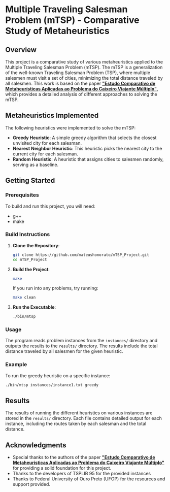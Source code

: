 # Multiple Traveling Salesman Problem (mTSP) - Comparative Study of Metaheuristics

## Overview

This project is a comparative study of various metaheuristics applied to the Multiple Traveling Salesman Problem (mTSP). The mTSP is a generalization of the well-known Traveling Salesman Problem (TSP), where multiple salesmen must visit a set of cities, minimizing the total distance traveled by all salesmen. This work is based on the paper [**"Estudo Comparativo de Metaheurísticas Aplicadas ao Problema do Caixeiro Viajante Múltiplo"**](https://www.researchgate.net/publication/364811163_ESTUDO_COMPARATIVO_DE_METAHEURISTICAS_APLICADAS_AO_PROBLEMA_DO_CAIXEIRO_VIAJANTE_MULTIPLO), which provides a detailed analysis of different approaches to solving the mTSP.

## Metaheuristics Implemented

The following heuristics were implemented to solve the mTSP:

- **Greedy Heuristic**: A simple greedy algorithm that selects the closest unvisited city for each salesman.
- **Nearest Neighbor Heuristic**: This heuristic picks the nearest city to the current city for each salesman.
- **Random Heuristic**: A heuristic that assigns cities to salesmen randomly, serving as a baseline.

## Getting Started

### Prerequisites

To build and run this project, you will need:

- g++
- make

### Build Instructions

1. **Clone the Repository**:
   ```bash
   git clone https://github.com/mateushonorato/mTSP_Project.git
   cd mTSP_Project
   ```

2. **Build the Project**:
   ```bash
   make
   ```
   If you run into any problems, try running:
   ```bash
   make clean
   ```

3. **Run the Executable**:
   ```bash
   ./bin/mtsp
   ```

### Usage

The program reads problem instances from the `instances/` directory and outputs the results to the `results/` directory. The results include the total distance traveled by all salesmen for the given heuristic.

### Example

To run the greedy heuristic on a specific instance:
```bash
./bin/mtsp instances/instance1.txt greedy
```

## Results

The results of running the different heuristics on various instances are stored in the `results/` directory. Each file contains detailed output for each instance, including the routes taken by each salesman and the total distance.

## Acknowledgments

- Special thanks to the authors of the paper [**"Estudo Comparativo de Metaheurísticas Aplicadas ao Problema do Caixeiro Viajante Múltiplo"**](https://www.researchgate.net/publication/364811163_ESTUDO_COMPARATIVO_DE_METAHEURISTICAS_APLICADAS_AO_PROBLEMA_DO_CAIXEIRO_VIAJANTE_MULTIPLO) for providing a solid foundation for this project.
- Thanks to the developers of TSPLIB 95 for the provided instances
- Thanks to Federal University of Ouro Preto (UFOP) for the resources and support provided.